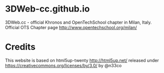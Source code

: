 # 3DWeb-cc.github.io
3DWeb.cc - official Khronos and OpenTechSchool chapter in Milan, Italy.
Official OTS Chapter page http://www.opentechschool.org/milan/

# Credits
This website is based on html5up-twenty http://html5up.net/ released under https://creativecommons.org/licenses/by/3.0/ by @n33co